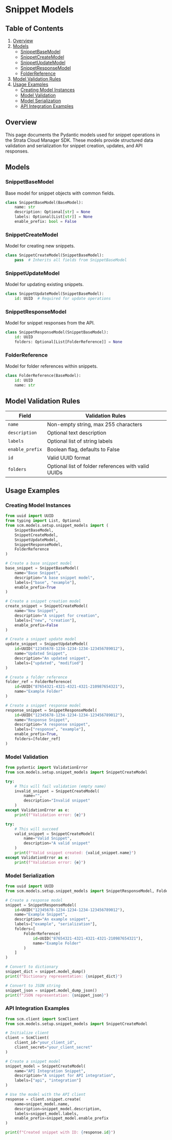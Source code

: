 # Snippet Models

## Table of Contents

1. [Overview](#overview)
2. [Models](#models)
    - [SnippetBaseModel](#snippetbasemodel)
    - [SnippetCreateModel](#snippetcreatemodel)
    - [SnippetUpdateModel](#snippetupdatemodel)
    - [SnippetResponseModel](#snippetresponsemodel)
    - [FolderReference](#folderreference)
3. [Model Validation Rules](#model-validation-rules)
4. [Usage Examples](#usage-examples)
    - [Creating Model Instances](#creating-model-instances)
    - [Model Validation](#model-validation)
    - [Model Serialization](#model-serialization)
    - [API Integration Examples](#api-integration-examples)

## Overview

This page documents the Pydantic models used for snippet operations in the Strata Cloud Manager SDK. These models provide
structured data validation and serialization for snippet creation, updates, and API responses.

## Models

### SnippetBaseModel

Base model for snippet objects with common fields.

```python
class SnippetBaseModel(BaseModel):
    name: str
    description: Optional[str] = None
    labels: Optional[List[str]] = None
    enable_prefix: bool = False
```

### SnippetCreateModel

Model for creating new snippets.

```python
class SnippetCreateModel(SnippetBaseModel):
    pass  # Inherits all fields from SnippetBaseModel
```

### SnippetUpdateModel

Model for updating existing snippets.

```python
class SnippetUpdateModel(SnippetBaseModel):
    id: UUID  # Required for update operations
```

### SnippetResponseModel

Model for snippet responses from the API.

```python
class SnippetResponseModel(SnippetBaseModel):
    id: UUID
    folders: Optional[List[FolderReference]] = None
```

### FolderReference

Model for folder references within snippets.

```python
class FolderReference(BaseModel):
    id: UUID
    name: str
```

## Model Validation Rules

| Field           | Validation Rules                                          |
|-----------------|------------------------------------------------------------|
| `name`          | Non-empty string, max 255 characters                       |
| `description`   | Optional text description                                  |
| `labels`        | Optional list of string labels                             |
| `enable_prefix` | Boolean flag, defaults to False                            |
| `id`            | Valid UUID format                                          |
| `folders`       | Optional list of folder references with valid UUIDs        |

## Usage Examples

### Creating Model Instances

```python
from uuid import UUID
from typing import List, Optional
from scm.models.setup.snippet_models import (
    SnippetBaseModel,
    SnippetCreateModel,
    SnippetUpdateModel,
    SnippetResponseModel,
    FolderReference
)

# Create a base snippet model
base_snippet = SnippetBaseModel(
    name="Base Snippet",
    description="A base snippet model",
    labels=["base", "example"],
    enable_prefix=True
)

# Create a snippet creation model
create_snippet = SnippetCreateModel(
    name="New Snippet",
    description="A snippet for creation",
    labels=["new", "creation"],
    enable_prefix=False
)

# Create a snippet update model
update_snippet = SnippetUpdateModel(
    id=UUID("12345678-1234-1234-1234-123456789012"),
    name="Updated Snippet",
    description="An updated snippet",
    labels=["updated", "modified"]
)

# Create a folder reference
folder_ref = FolderReference(
    id=UUID("87654321-4321-4321-4321-210987654321"),
    name="Example Folder"
)

# Create a snippet response model
response_snippet = SnippetResponseModel(
    id=UUID("12345678-1234-1234-1234-123456789012"),
    name="Response Snippet",
    description="A response snippet",
    labels=["response", "example"],
    enable_prefix=True,
    folders=[folder_ref]
)
```

### Model Validation

```python
from pydantic import ValidationError
from scm.models.setup.snippet_models import SnippetCreateModel

try:
    # This will fail validation (empty name)
    invalid_snippet = SnippetCreateModel(
        name="",
        description="Invalid snippet"
    )
except ValidationError as e:
    print(f"Validation error: {e}")

try:
    # This will succeed
    valid_snippet = SnippetCreateModel(
        name="Valid Snippet",
        description="A valid snippet"
    )
    print(f"Valid snippet created: {valid_snippet.name}")
except ValidationError as e:
    print(f"Validation error: {e}")
```

### Model Serialization

```python
from uuid import UUID
from scm.models.setup.snippet_models import SnippetResponseModel, FolderReference

# Create a response model
snippet = SnippetResponseModel(
    id=UUID("12345678-1234-1234-1234-123456789012"),
    name="Example Snippet",
    description="An example snippet",
    labels=["example", "serialization"],
    folders=[
        FolderReference(
            id=UUID("87654321-4321-4321-4321-210987654321"),
            name="Example Folder"
        )
    ]
)

# Convert to dictionary
snippet_dict = snippet.model_dump()
print(f"Dictionary representation: {snippet_dict}")

# Convert to JSON string
snippet_json = snippet.model_dump_json()
print(f"JSON representation: {snippet_json}")
```

### API Integration Examples

```python
from scm.client import ScmClient
from scm.models.setup.snippet_models import SnippetCreateModel

# Initialize client
client = ScmClient(
    client_id="your_client_id",
    client_secret="your_client_secret"
)

# Create a snippet model
snippet_model = SnippetCreateModel(
    name="API Integration Snippet",
    description="A snippet for API integration",
    labels=["api", "integration"]
)

# Use the model with the API client
response = client.snippet.create(
    name=snippet_model.name,
    description=snippet_model.description,
    labels=snippet_model.labels,
    enable_prefix=snippet_model.enable_prefix
)

print(f"Created snippet with ID: {response.id}")
